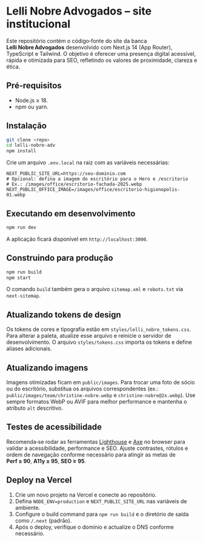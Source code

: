 # Lelli Nobre Advogados – site institucional

Este repositório contém o código‑fonte do site da banca **Lelli Nobre Advogados** desenvolvido com Next.js 14 (App Router), TypeScript e Tailwind.  O objetivo é oferecer uma presença digital acessível, rápida e otimizada para SEO, refletindo os valores de proximidade, clareza e ética.

## Pré‑requisitos

* Node.js ≥ 18.
* npm ou yarn.

## Instalação

```bash
git clone <repo>
cd lelli-nobre-adv
npm install
```

Crie um arquivo `.env.local` na raiz com as variáveis necessárias:

```
NEXT_PUBLIC_SITE_URL=https://seu-dominio.com
# Opcional: defina a imagem do escritório para o Hero e /escritorio
# Ex.: /images/office/escritorio-fachada-2025.webp
NEXT_PUBLIC_OFFICE_IMAGE=/images/office/escritorio-higienopolis-01.webp
```

## Executando em desenvolvimento

```bash
npm run dev
```

A aplicação ficará disponível em `http://localhost:3000`.

## Construindo para produção

```bash
npm run build
npm start
```

O comando `build` também gera o arquivo `sitemap.xml` e `robots.txt` via `next-sitemap`.

## Atualizando tokens de design

Os tokens de cores e tipografia estão em `styles/lelli_nobre_tokens.css`.  Para alterar a paleta, atualize esse arquivo e reinicie o servidor de desenvolvimento.  O arquivo `styles/tokens.css` importa os tokens e define aliases adicionais.

## Atualizando imagens

Imagens otimizadas ficam em `public/images`.  Para trocar uma foto de sócio ou do escritório, substitua os arquivos correspondentes (ex.: `public/images/team/christine-nobre.webp` e `christine-nobre@2x.webp`).  Use sempre formatos WebP ou AVIF para melhor performance e mantenha o atributo `alt` descritivo.

## Testes de acessibilidade

Recomenda‑se rodar as ferramentas [Lighthouse](https://developers.google.com/web/tools/lighthouse) e [Axe](https://www.deque.com/axe/) no browser para validar a acessibilidade, performance e SEO.  Ajuste contrastes, rótulos e ordem de navegação conforme necessário para atingir as metas de **Perf ≥ 90**, **A11y ≥ 95**, **SEO ≥ 95**.

## Deploy na Vercel

1. Crie um novo projeto na Vercel e conecte ao repositório.
2. Defina `NODE_ENV=production` e `NEXT_PUBLIC_SITE_URL` nas variáveis de ambiente.
3. Configure o build command para `npm run build` e o diretório de saída como `/.next` (padrão).
4. Após o deploy, verifique o domínio e actualize o DNS conforme necessário.